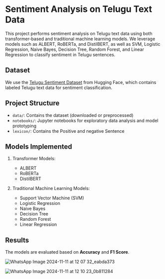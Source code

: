 # Sentiment Analysis on Telugu Text Data

This project performs sentiment analysis on Telugu text data using both transformer-based and traditional machine learning models. We leverage models such as ALBERT, RoBERTa, and DistilBERT, as well as SVM, Logistic Regression, Naive Bayes, Decision Tree, Random Forest, and Linear Regression to classify sentiment in Telugu sentences.

## Dataset

We use the [Telugu Sentiment Dataset](https://huggingface.co/datasets/mounikaiiith/Telugu_Sentiment) from Hugging Face, which contains labeled Telugu text data for sentiment classification.

## Project Structure

- `data/`: Contains the dataset (downloaded or preprocessed)
- `notebooks/`: Jupyter notebooks for exploratory data analysis and model prototyping
- `lexicon/`: Contains the Positive and negative Sentence
## Models Implemented

1. Transformer Models:
   - ALBERT
   - RoBERTa
   - DistilBERT

2. Traditional Machine Learning Models:
   - Support Vector Machine (SVM)
   - Logistic Regression
   - Naive Bayes
   - Decision Tree
   - Random Forest
   - Linear Regression

## Results

The models are evaluated based on **Accuracy** and **F1 Score**. 

![WhatsApp Image 2024-11-11 at 12 07 32_eabda373](https://github.com/user-attachments/assets/f675750b-c09a-48d3-a39b-0eb53bba8654)


![WhatsApp Image 2024-11-11 at 12 10 23_0b811284](https://github.com/user-attachments/assets/c3a137fd-7e09-48fb-82c3-d08c03537361)
